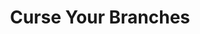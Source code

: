 ---
category: favorites
type: music

title: Curse Your Branches
author-first: David
author-last: Bazan
description: This is the description...
thumb: curse-your-branches.png
link: http://a.co/bsxtzPm
---
